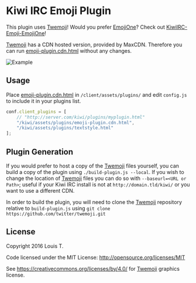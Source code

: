 # Kiwi IRC Emoji Plugin

This plugin uses [Twemoji]! Would you prefer [EmojiOne]? Check out [KiwiIRC-Emoji-EmojiOne]!

[Twemoji] has a CDN hosted version, provided by MaxCDN.
Therefore you can run [emoji-plugin.cdn.html](emoji-plugin.cdn.html) without any changes.

![Example](https://github.com/LouisT/KiwiIRC-Emoji-Twemoji/blob/master/assets/kiwiirc-emojis-plugin.gif)

Usage
-
Place [emoji-plugin.cdn.html](emoji-plugin.cdn.html) in `/client/assets/plugins/` and edit `config.js` to include it in your plugins list.

```javascript
conf.client_plugins = [
    // "http://server.com/kiwi/plugins/myplugin.html"
    "/kiwi/assets/plugins/emoji-plugin.cdn.html",
    "/kiwi/assets/plugins/textstyle.html"
];
```

Plugin Generation
-
If you would prefer to host a copy of the [Twemoji] files yourself, you can build a copy of the plugin using `./build-plugin.js --local`. If you wish to change the location of [Twemoji] files you can do so with `--baseurl=<URL or Path>`; useful if your Kiwi IRC install is not at `http://domain.tld/kiwi/` or you want to use a different CDN.

In order to build the plugin, you will need to clone the [Twemoji] repository relative to `build-plugin.js` using `git clone https://github.com/twitter/twemoji.git`

License
-
Copyright 2016 Louis T.

Code licensed under the MIT License: http://opensource.org/licenses/MIT

See https://creativecommons.org/licenses/by/4.0/ for [Twemoji] graphics license.


[Twemoji]: https://github.com/twitter/twemoji
[EmojiOne]: https://github.com/Ranks/emojione
[KiwiIRC-Emoji-EmojiOne]: https://github.com/LouisT/KiwiIRC-Emoji-EmojiOne
